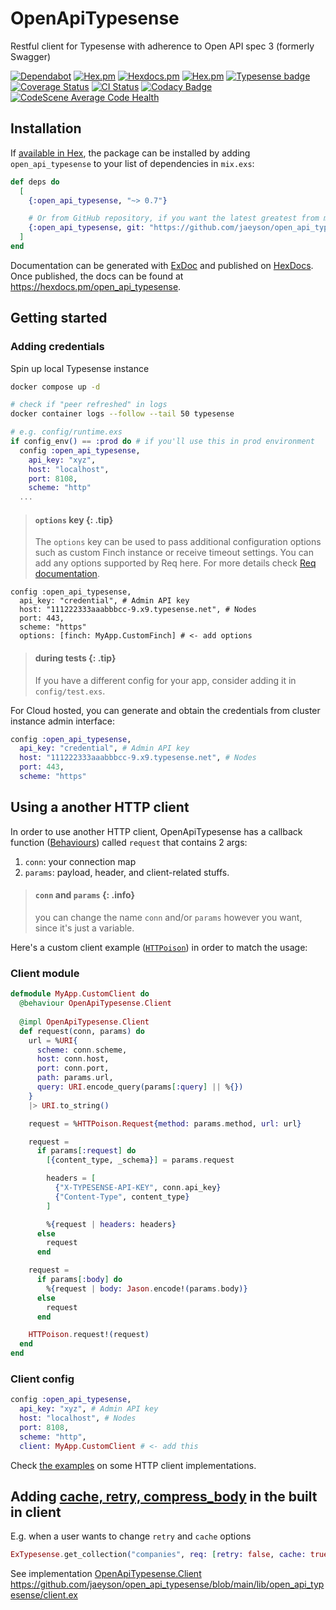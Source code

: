 # OpenApiTypesense

Restful client for Typesense with adherence to Open API spec 3 (formerly Swagger)

[![Dependabot](https://img.shields.io/badge/Dependabot-enabled-green)](https://github.com/jaeyson/open_api_typesense/pulls/app%2Fdependabot)
[![Hex.pm](https://img.shields.io/hexpm/v/open_api_typesense)](https://hex.pm/packages/open_api_typesense)
[![Hexdocs.pm](https://img.shields.io/badge/hex-docs-lightgreen.svg)](https://hexdocs.pm/open_api_typesense)
[![Hex.pm](https://img.shields.io/hexpm/l/open_api_typesense)](https://hexdocs.pm/open_api_typesense/license.html)
[![Typesense badge](https://img.shields.io/badge/Typesense-v26.0_%7C_v27.0_%7C_v27.1_%7C_v28.0-darkblue)](https://typesense.org/docs/27.1/api)
[![Coverage Status](https://coveralls.io/repos/github/jaeyson/open_api_typesense/badge.svg?branch=main)](https://coveralls.io/github/jaeyson/open_api_typesense?branch=main)
[![CI Status](https://github.com/jaeyson/open_api_typesense/actions/workflows/ci.yml/badge.svg?branch=main)](https://github.com/jaeyson/open_api_typesense/actions/workflows/ci.yml)
[![Codacy Badge](https://app.codacy.com/project/badge/Grade/965dd3f8866d49c3b3e82edd0f6270cb)](https://app.codacy.com/gh/jaeyson/open_api_typesense/dashboard?utm_source=gh&utm_medium=referral&utm_content=&utm_campaign=Badge_grade)
[![CodeScene Average Code Health](https://codescene.io/projects/63240/status-badges/average-code-health)](https://codescene.io/projects/63240)

## Installation

If [available in Hex](https://hex.pm/docs/publish), the package can be installed
by adding `open_api_typesense` to your list of dependencies in `mix.exs`:

```elixir
def deps do
  [
    {:open_api_typesense, "~> 0.7"}

    # Or from GitHub repository, if you want the latest greatest from main branch
    {:open_api_typesense, git: "https://github.com/jaeyson/open_api_typesense.git"}
  ]
end
```

Documentation can be generated with [ExDoc](https://github.com/elixir-lang/ex_doc)
and published on [HexDocs](https://hexdocs.pm). Once published, the docs can
be found at <https://hexdocs.pm/open_api_typesense>.

## Getting started

### Adding credentials

Spin up local Typesense instance

```bash
docker compose up -d

# check if "peer refreshed" in logs
docker container logs --follow --tail 50 typesense
```

```elixir
# e.g. config/runtime.exs
if config_env() == :prod do # if you'll use this in prod environment
  config :open_api_typesense,
    api_key: "xyz",
    host: "localhost",
    port: 8108,
    scheme: "http"
  ...
```

> #### `options` key {: .tip}
>
> The `options` key can be used to pass additional configuration
> options such as custom Finch instance or receive timeout
> settings. You can add any options supported by Req here. For
> more details check [Req documentation](https://hexdocs.pm/req/Req.Steps.html#run_finch/1-request-options).

```
config :open_api_typesense,
  api_key: "credential", # Admin API key
  host: "111222333aaabbbcc-9.x9.typesense.net", # Nodes
  port: 443,
  scheme: "https"
  options: [finch: MyApp.CustomFinch] # <- add options
```

> #### during tests {: .tip}
>
> If you have a different config for your app, consider 
> adding it in `config/test.exs`.


For Cloud hosted, you can generate and obtain the credentials from cluster instance admin interface:

```elixir
config :open_api_typesense,
  api_key: "credential", # Admin API key
  host: "111222333aaabbbcc-9.x9.typesense.net", # Nodes
  port: 443,
  scheme: "https"
```

## Using a another HTTP client

In order to use another HTTP client, OpenApiTypesense has a
callback function ([Behaviours](https://hexdocs.pm/elixir/typespecs.html#behaviours))
called `request` that contains 2 args:

1. `conn`: your connection map
2. `params`: payload, header, and client-related stuffs.

> #### `conn` and `params` {: .info}
>
> you can change the name `conn` and/or `params` however you want,
> since it's just a variable.

Here's a custom client example ([`HTTPoison`](https://hexdocs.pm/httpoison/readme.html))
in order to match the usage:

<!-- tabs-open -->

### Client module

```elixir
defmodule MyApp.CustomClient do
  @behaviour OpenApiTypesense.Client
  
  @impl OpenApiTypesense.Client
  def request(conn, params) do
    url = %URI{
      scheme: conn.scheme,
      host: conn.host,
      port: conn.port,
      path: params.url,
      query: URI.encode_query(params[:query] || %{})
    }
    |> URI.to_string()

    request = %HTTPoison.Request{method: params.method, url: url}

    request =
      if params[:request] do
        [{content_type, _schema}] = params.request

        headers = [
          {"X-TYPESENSE-API-KEY", conn.api_key}
          {"Content-Type", content_type}
        ]

        %{request | headers: headers}
      else
        request
      end

    request =
      if params[:body] do
        %{request | body: Jason.encode!(params.body)}
      else
        request
      end

    HTTPoison.request!(request)
  end
end
```

### Client config

```elixir
config :open_api_typesense,
  api_key: "xyz", # Admin API key
  host: "localhost", # Nodes
  port: 8108,
  scheme: "http",
  client: MyApp.CustomClient # <- add this
```

<!-- tabs-close -->

Check [the examples](./guides/custom_http_client.md) on some HTTP client implementations.

## Adding [cache, retry, compress_body](https://hexdocs.pm/req/Req.html#new/1) in the built in client

E.g. when a user wants to change `retry` and `cache` options

```elixir
ExTypesense.get_collection("companies", req: [retry: false, cache: true])
```

See implementation [OpenApiTypesense.Client](`OpenApiTypesense.Client`) https://github.com/jaeyson/open_api_typesense/blob/main/lib/open_api_typesense/client.ex

